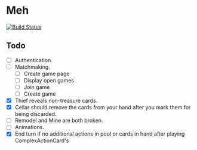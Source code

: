 # Meh

[![Build Status](https://travis-ci.org/nelson54/javaminion.svg?branch=master)](https://travis-ci.org/nelson54/javaminion)

## Todo
- [ ] Authentication.
- [ ] Matchmaking.
    - [ ] Create game page
    - [ ] Display open games
    - [ ] Join game
    - [ ] Create game
- [x] Thief reveals non-treasure cards.
- [x] Cellar should remove the cards from your hand after you mark them for being discarded.
- [ ] Remodel and Mine are both broken.
- [ ] Animations.
- [x] End turn if no additional actions in pool or cards in hand after playing ComplexActionCard's
